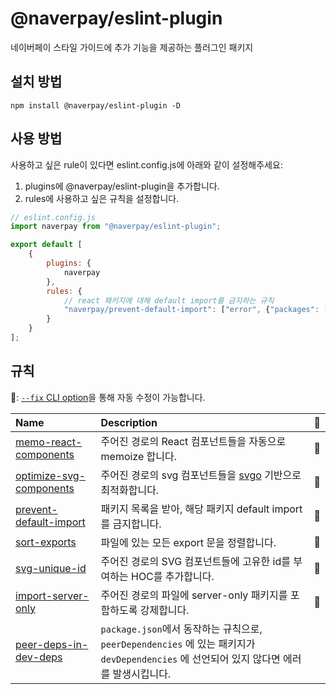 # @naverpay/eslint-plugin

네이버페이 스타일 가이드에 추가 기능을 제공하는 플러그인 패키지

## 설치 방법

```shell
npm install @naverpay/eslint-plugin -D
```

## 사용 방법

사용하고 싶은 rule이 있다면 eslint.config.js에 아래와 같이 설정해주세요:

1. plugins에 @naverpay/eslint-plugin을 추가합니다.
2. rules에 사용하고 싶은 규칙을 설정합니다.

```js
// eslint.config.js
import naverpay from "@naverpay/eslint-plugin";

export default [
    {
        plugins: {
            naverpay
        },
        rules: {
            // react 패키지에 대해 default import를 금지하는 규칙
            "naverpay/prevent-default-import": ["error", {"packages": ["react"]}]
        }
    }
];
```

## 규칙

🔧: [`--fix` CLI option](https://eslint.org/docs/user-guide/command-line-interface#--fix)을 통해 자동 수정이 가능합니다.

| Name                                                             | Description                                     | 🔧  |
| :--------------------------------------------------------------- | :---------------------------------------------- | :-- |
| [memo-react-components](docs/memo-react-components.md)     | 주어진 경로의 React 컴포넌트들을 자동으로 memoize 합니다.             | 🔧  |
| [optimize-svg-components](docs/optimize-svg-components.md)     | 주어진 경로의 svg 컴포넌트들을 [svgo](https://github.com/svg/svgo) 기반으로 최적화합니다.             | 🔧  |
| [prevent-default-import](docs/prevent-default-import.md)                       | 패키지 목록을 받아, 해당 패키지 default import를 금지합니다.                      | 🔧  |
| [sort-exports](docs/sort-exports.md)                       | 파일에 있는 모든 export 문을 정렬합니다.                      | 🔧  |
| [svg-unique-id](docs/svg-unique-id.md)                       | 주어진 경로의 SVG 컴포넌트들에 고유한 id를 부여하는 HOC를 추가합니다.                     | 🔧  |
| [import-server-only](docs/import-server-only.md)                       | 주어진 경로의 파일에 server-only 패키지를 포함하도록 강제합니다.                     | 🔧  |
| [peer-deps-in-dev-deps](docs/peer-deps-in-dev-deps.md)                       | `package.json`에서 동작하는 규칙으로, `peerDependencies` 에 있는 패키지가 `devDependencies` 에 선언되어 있지 않다면 에러를 발생시킵니다.                     |   |
